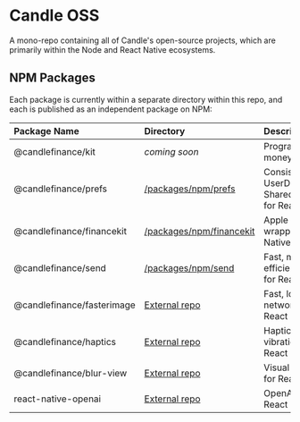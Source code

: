 # Candle OSS

A mono-repo containing all of Candle's open-source projects, which are primarily within the Node and React Native ecosystems.

## NPM Packages

Each package is currently within a separate directory within this repo, and each is published as an independent package on NPM:

| Package Name | Directory | Description | Downloads |
| :-- | :--| :-- | :-- |
| @candlefinance/kit | *coming soon* | Program your money... | | |
| @candlefinance/prefs | [/packages/npm/prefs](packages/npm/prefs) | Consistent UserDefaults & SharedPreferences for React Native | <a href="https://www.npmjs.com/package/@candlefinance%2Fprefs"><img src="https://img.shields.io/npm/dm/@candlefinance%2Fprefs" alt="npm downloads" /></a> |
| @candlefinance/financekit | [/packages/npm/financekit](packages/npm/financekit) | Apple FinanceKit wrapper for React Native | <a href="https://www.npmjs.com/package/@candlefinance%2Ffinancekit"><img src="https://img.shields.io/npm/dm/@candlefinance%2Ffinancekit" alt="npm downloads" /></a> |
| @candlefinance/send | [/packages/npm/send](packages/npm/send) | Fast, memory-efficient images for React Native | <a href="https://www.npmjs.com/package/@candlefinance%2Fsend"><img src="https://img.shields.io/npm/dm/@candlefinance%2Fsend" alt="npm downloads" /></a> |
| @candlefinance/fasterimage | [External repo](https://github.com/candlefinance/faster-image) | Fast, low-level networking for React Native | <a href="https://www.npmjs.com/package/@candlefinance%2Ffaster-image"><img src="https://img.shields.io/npm/dm/@candlefinance%2Ffaster-image" alt="npm downloads" /></a> |
| @candlefinance/haptics | [External repo](https://github.com/candlefinance/haptics) | Haptics & vibrations for React Native | <a href="https://www.npmjs.com/package/@candlefinance%2Fhaptics"><img src="https://img.shields.io/npm/dm/@candlefinance%2Fhaptics" alt="npm downloads" /></a> |
| @candlefinance/blur-view | [External repo](https://github.com/candlefinance/blur-view) | Visual effect views for React Native | <a href="https://www.npmjs.com/package/@candlefinance%2Fblur-view"><img src="https://img.shields.io/npm/dm/@candlefinance%2Fblur-view" alt="npm downloads" /></a> |
| react-native-openai | [External repo](https://github.com/candlefinance/react-native-openai) | OpenAI API for React Native | <a href="https://www.npmjs.com/package/react-native-openai"><img src="https://img.shields.io/npm/dm/react-native-openai" alt="npm downloads" /></a> |

